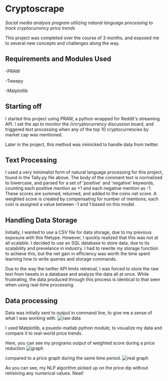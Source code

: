 # Cryptoscrape
*Social media analysis program utilizing natural language processing to track cryptocurrency price trends*

This project was completed over the course of 3 months, and exposed me to several new concepts and challenges along the way. 

## Requirements and Modules Used
-PRAW

-Tweepy

-Matplotlib

## Starting off
I started this project using PRAW, a python wrapped for Reddit's streaming API. I set the api to monitor the
/r/cryptocurrency discussion board, and triggered text processing when any of the top 10 cryptocurrencies by market cap was mentioned.

Later in the project, this method was mimicked to handle data from twitter.

## Text Processing
I used a very minimalist form of natural language processing for this project, found in the Tally.py file above. The body of the comment text 
is normalized to lowercase, and parsed for a set of 'positive' and 'negative' keywords, counting each positive mention as +1 and each negative
mention as -1. These scores are summed, returned, and added to the coins net score. A weighted score is created by compensating 
for number of mentions; each coin is assigned a value between -1 and 1 based on this model.

## Handling Data Storage

Initially, I wanted to use a CSV file for data storage, due to my previous exposure with this filetype. However, I quickly realized that
this was not at all scalable. I decided to use an SQL database to store data, due to its scalability and prevelance in industry. I had to
rewrite my storage function to achieve this, but the net gain in efficiency was worth the time spent learning how to write queries and 
storage commands.

Due to the way the twitter API limits retreival, I was forced to store the raw text from tweets in a database and analyze the data all at once. While frustrating, the data produced through this process is identical to that seen when using real-time processing.

## Data processing

Data was initially sent to output in command line, to give me a sense of what I was working with. 
![raw data](https://user-images.githubusercontent.com/40841906/42737586-ea2f3a32-8843-11e8-82ff-bfc6a729cc56.PNG)

I used Matplotlib, a psuedo-matlab python module, to visualize my data and compare it to real-world price trends.

Here, you can see my programs output of weighted score during a price reduction
![graph](https://user-images.githubusercontent.com/40841906/42737645-dbcc8da4-8844-11e8-97a3-32ab8d8f81a6.PNG)

compared to a price graph during the same time period.
![real graph](https://user-images.githubusercontent.com/40841906/42737658-f8b71682-8844-11e8-9e96-e7996f43a220.PNG)

As you can see, my NLP algorithm picked up on the price dip without retreiving any numerical values. Neat!


